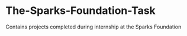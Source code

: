 # The-Sparks-Foundation-Task
Contains projects completed during internship at the Sparks Foundation

